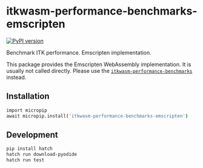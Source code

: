 # itkwasm-performance-benchmarks-emscripten

[![PyPI version](https://badge.fury.io/py/itkwasm-performance-benchmarks-emscripten.svg)](https://badge.fury.io/py/itkwasm-performance-benchmarks-emscripten)

Benchmark ITK performance. Emscripten implementation.

This package provides the Emscripten WebAssembly implementation. It is usually not called directly. Please use the [`itkwasm-performance-benchmarks`](https://pypi.org/project/itkwasm-performance-benchmarks/) instead.


## Installation

```sh
import micropip
await micropip.install('itkwasm-performance-benchmarks-emscripten')
```

## Development

```sh
pip install hatch
hatch run download-pyodide
hatch run test
```

